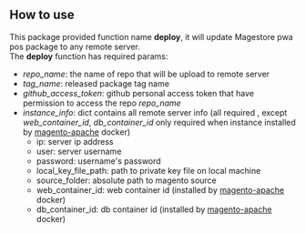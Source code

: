 ## How to use

This package provided function name **deploy**, it will update Magestore pwa pos package to any remote server.  
The **deploy** function has required params:
+ *repo_name*: the name of repo that will be upload to remote server
+ *tag_name*: released package tag name
+ *github_access_token*: github personal access token that have permission to access the repo *repo_name*
+ *instance_info*: dict contains all remote server info (all required , except *web_container_id*, *db_container_id* only required when instance installed by [magento-apache](https://gitlab.com/general-oil/infrastructure/tree/master/Environment/Magento/DemoPortalApache) docker)
  + ip: server ip address
  + user: server username
  + password: username's password
  + local_key_file_path: path to private key file on local machine
  + source_folder: absolute path to magento source
  + web_container_id: web container id (installed by [magento-apache](https://gitlab.com/general-oil/infrastructure/tree/master/Environment/Magento/DemoPortalApache) docker)
  + db_container_id: db container id (installed by [magento-apache](https://gitlab.com/general-oil/infrastructure/tree/master/Environment/Magento/DemoPortalApache) docker)